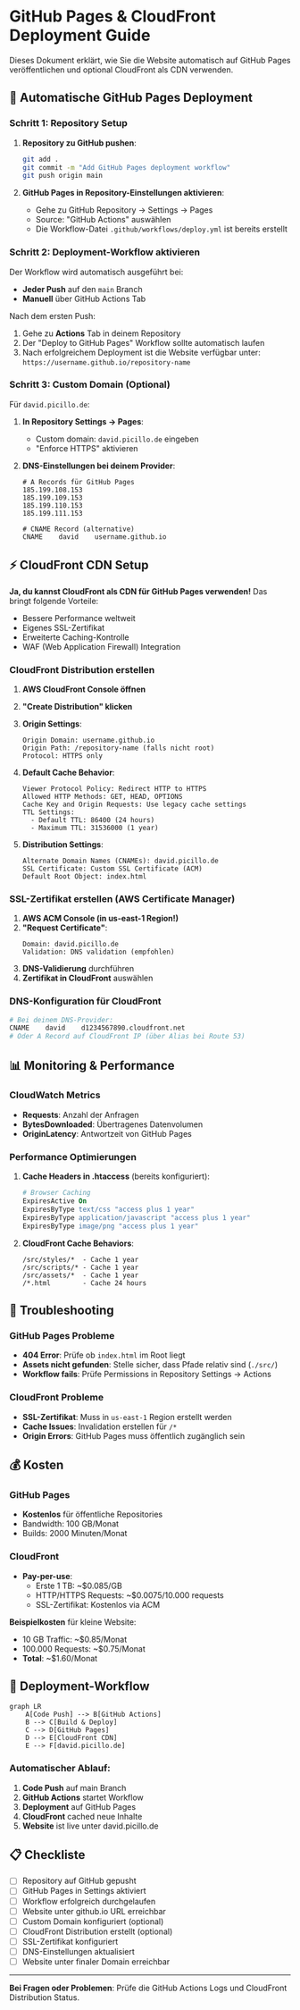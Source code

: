 # GitHub Pages & CloudFront Deployment Guide

Dieses Dokument erklärt, wie Sie die Website automatisch auf GitHub Pages veröffentlichen und optional CloudFront als CDN verwenden.

## 🚀 Automatische GitHub Pages Deployment

### Schritt 1: Repository Setup
1. **Repository zu GitHub pushen**:
   ```bash
   git add .
   git commit -m "Add GitHub Pages deployment workflow"
   git push origin main
   ```

2. **GitHub Pages in Repository-Einstellungen aktivieren**:
   - Gehe zu GitHub Repository → Settings → Pages
   - Source: "GitHub Actions" auswählen
   - Die Workflow-Datei `.github/workflows/deploy.yml` ist bereits erstellt

### Schritt 2: Deployment-Workflow aktivieren
Der Workflow wird automatisch ausgeführt bei:
- **Jeder Push** auf den `main` Branch
- **Manuell** über GitHub Actions Tab

Nach dem ersten Push:
1. Gehe zu **Actions** Tab in deinem Repository
2. Der "Deploy to GitHub Pages" Workflow sollte automatisch laufen
3. Nach erfolgreichem Deployment ist die Website verfügbar unter:
   `https://username.github.io/repository-name`

### Schritt 3: Custom Domain (Optional)
Für `david.picillo.de`:
1. **In Repository Settings → Pages**:
   - Custom domain: `david.picillo.de` eingeben
   - "Enforce HTTPS" aktivieren

2. **DNS-Einstellungen bei deinem Provider**:
   ```
   # A Records für GitHub Pages
   185.199.108.153
   185.199.109.153
   185.199.110.153
   185.199.111.153
   
   # CNAME Record (alternative)
   CNAME    david    username.github.io
   ```

## ⚡ CloudFront CDN Setup

**Ja, du kannst CloudFront als CDN für GitHub Pages verwenden!** Das bringt folgende Vorteile:
- Bessere Performance weltweit
- Eigenes SSL-Zertifikat
- Erweiterte Caching-Kontrolle
- WAF (Web Application Firewall) Integration

### CloudFront Distribution erstellen

1. **AWS CloudFront Console öffnen**
2. **"Create Distribution" klicken**
3. **Origin Settings**:
   ```
   Origin Domain: username.github.io
   Origin Path: /repository-name (falls nicht root)
   Protocol: HTTPS only
   ```

4. **Default Cache Behavior**:
   ```
   Viewer Protocol Policy: Redirect HTTP to HTTPS
   Allowed HTTP Methods: GET, HEAD, OPTIONS
   Cache Key and Origin Requests: Use legacy cache settings
   TTL Settings:
     - Default TTL: 86400 (24 hours)
     - Maximum TTL: 31536000 (1 year)
   ```

5. **Distribution Settings**:
   ```
   Alternate Domain Names (CNAMEs): david.picillo.de
   SSL Certificate: Custom SSL Certificate (ACM)
   Default Root Object: index.html
   ```

### SSL-Zertifikat erstellen (AWS Certificate Manager)

1. **AWS ACM Console (in us-east-1 Region!)**
2. **"Request Certificate"**:
   ```
   Domain: david.picillo.de
   Validation: DNS validation (empfohlen)
   ```
3. **DNS-Validierung** durchführen
4. **Zertifikat in CloudFront** auswählen

### DNS-Konfiguration für CloudFront

```bash
# Bei deinem DNS-Provider:
CNAME    david    d1234567890.cloudfront.net
# Oder A Record auf CloudFront IP (über Alias bei Route 53)
```

## 📊 Monitoring & Performance

### CloudWatch Metrics
- **Requests**: Anzahl der Anfragen
- **BytesDownloaded**: Übertragenes Datenvolumen
- **OriginLatency**: Antwortzeit von GitHub Pages

### Performance Optimierungen

1. **Cache Headers in .htaccess** (bereits konfiguriert):
   ```apache
   # Browser Caching
   ExpiresActive On
   ExpiresByType text/css "access plus 1 year"
   ExpiresByType application/javascript "access plus 1 year"
   ExpiresByType image/png "access plus 1 year"
   ```

2. **CloudFront Cache Behaviors**:
   ```
   /src/styles/*  - Cache 1 year
   /src/scripts/* - Cache 1 year
   /src/assets/*  - Cache 1 year
   /*.html        - Cache 24 hours
   ```

## 🔧 Troubleshooting

### GitHub Pages Probleme
- **404 Error**: Prüfe ob `index.html` im Root liegt
- **Assets nicht gefunden**: Stelle sicher, dass Pfade relativ sind (`./src/`)
- **Workflow fails**: Prüfe Permissions in Repository Settings → Actions

### CloudFront Probleme
- **SSL-Zertifikat**: Muss in `us-east-1` Region erstellt werden
- **Cache Issues**: Invalidation erstellen für `/*`
- **Origin Errors**: GitHub Pages muss öffentlich zugänglich sein

## 💰 Kosten

### GitHub Pages
- **Kostenlos** für öffentliche Repositories
- Bandwidth: 100 GB/Monat
- Builds: 2000 Minuten/Monat

### CloudFront
- **Pay-per-use**:
  - Erste 1 TB: ~$0.085/GB
  - HTTP/HTTPS Requests: ~$0.0075/10.000 requests
  - SSL-Zertifikat: Kostenlos via ACM

**Beispielkosten** für kleine Website:
- 10 GB Traffic: ~$0.85/Monat
- 100.000 Requests: ~$0.75/Monat
- **Total**: ~$1.60/Monat

## 🚀 Deployment-Workflow

```mermaid
graph LR
    A[Code Push] --> B[GitHub Actions]
    B --> C[Build & Deploy]
    C --> D[GitHub Pages]
    D --> E[CloudFront CDN]
    E --> F[david.picillo.de]
```

### Automatischer Ablauf:
1. **Code Push** auf main Branch
2. **GitHub Actions** startet Workflow
3. **Deployment** auf GitHub Pages
4. **CloudFront** cached neue Inhalte
5. **Website** ist live unter david.picillo.de

## 📋 Checkliste

- [ ] Repository auf GitHub gepusht
- [ ] GitHub Pages in Settings aktiviert
- [ ] Workflow erfolgreich durchgelaufen
- [ ] Website unter github.io URL erreichbar
- [ ] Custom Domain konfiguriert (optional)
- [ ] CloudFront Distribution erstellt (optional)
- [ ] SSL-Zertifikat konfiguriert
- [ ] DNS-Einstellungen aktualisiert
- [ ] Website unter finaler Domain erreichbar

---

**Bei Fragen oder Problemen**: Prüfe die GitHub Actions Logs und CloudFront Distribution Status.